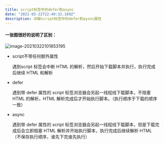 ```yaml
---
title: script标签中的defer和async
date: "2021-03-22T22:40:32.169Z"
description: 详解script标签中的defer和aysnc属性
---
```


#### 一张图很好的说明了区别：
![image-20210322101853195](https://obs-1d2f.oss-cn-hangzhou.aliyuncs.com/images/image-20210322101853195.png)

- script不带任何额外属性

  遇到script 标签会中断 HTML 的解析，然后开始下载脚本并执行，执行完成后继续 HTML 和解析

- defer 

  遇到带 defer 属性的 script 标签浏览器会另起一线程线下载脚本，不阻塞 HTML 的解析，HTML 解析完成后才开始执行脚本。（执行顺序于下载的顺序一致）

- async

  遇到带 defer 属性的 script 标签浏览器会另起一线程线下载脚本，但是下载完成后会立即阻塞 HTML 解析并开始执行脚本，执行完成后继续解析 HTML（不保存执行顺序，谁先下完谁先执行）
  